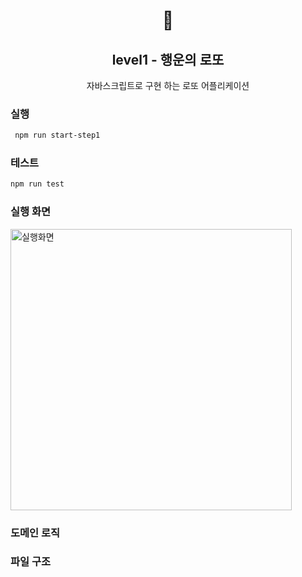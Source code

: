 <h1 align="middle">🎱</h1>
<h2 align="middle">level1 - 행운의 로또</h2>
<p align="middle">자바스크립트로 구현 하는 로또 어플리케이션</p>

### 실행

```bash
 npm run start-step1
```

### 테스트

```bash
npm run test
```

### 실행 화면

<img src="" alt="실행화면" width="450">

### 도메인 로직

### 파일 구조

```



```
